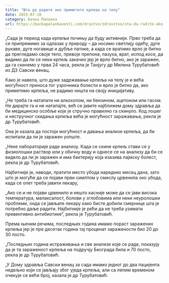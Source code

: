 ```yaml
---
title: "Шта да радите ако приметите крпеља на телу"
date: 2025-07-10
category: Бачка Паланка
url: https://backapalankavesti.com/drustvo/zdravstvo/sta-da-radite-ako-primetite-krpelja-na-telu/
---
```


„Сада је период када крпељи почињу да буду активнији. Прво треба да се припремимо за одлазак у природу – да носимо светлију одећу, дуге рукаве, дуге ногавице и дубље патике, а када се вратимо врло је битно да прегледамо своје тело, превоје препона, пазуха, врат, испод косе, да видимо да ли се неки крпељ закачио јер је врло битно, ако је заражен, да га скинемо у прва 24 часа, рекла је Танјугу др Милена Турубатовић из ДЗ Савски венац.

Како је навела, што дуже задржавање крпеља на телу је и већа могућност преноса тог узрочника болести и врло је битно да, ако приметимо крпеља, не радимо ништа на своју иницијативу.

„Не треба га натапати ни алкохолом, ни бензином, ацетоном или гасом. Не дирајте га и не натапајте, већ се јавите најближем дому здравља да би медицинско особље које је стручно правилно га скинуло. Код лошег и нестручног скидања крпеља већа је могућност заражавања, рекла је др Турубатовић.

Она је казала да постоји могућност и давања анализе крпеља, да би испитали да ли је заражен уопште.

„Неке лабораторије раде анализу. Када се скине крпељ стави се у физиолошки раствор или у обичну воду и однесе се на анализу да би се видело да ли је заражен и има бактерију која изазива лајмску болест, рекла је др Турубатовић.

Најбитније је, наводи, пратити место убода наредних месец дана, зато што је могуће да се појави први симптом у смислу црвенила око убода, када се опет треба јавити лекару,

„Ако се и не појави црвенило и нешто касније може да се јави висока температура, малаксалост, болови у зглобовима или неки неуролошки проблеми, онда се јављате лекару како бисте добили смернице шта је потребно даље радити. Најбитније је рећи да не треба узимати превентивно антибиотике“, рекла је Турубатовић.

Према њеним речима, последњих година имамо пораст заражених крпеља јер је пре десетак година тај проценат заражености био 20 до 30 посто.

„Последњих година истраживања и све анализе које се раде, показују да је та зараженост крпеља на подручју Београда била и 70 посто, рекла је др Турубатовић.

„У Дому здравља Савски венац за сада имамо једног до два пацијента недељно који се јављају због уједа крпеља, али са лепим временом очекује се већи број, казала је др Турубатовић.

